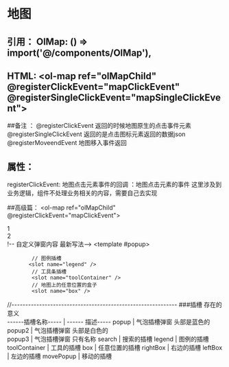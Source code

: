 
# 地图

## 引用：    OlMap: () => import('@/components/OlMap'),

## HTML:     <ol-map ref="olMapChild" @registerClickEvent="mapClickEvent" @registerSingleClickEvent="mapSingleClickEvent"></ol-map>

##备注
： @registerClickEvent 返回的时候地图原生的点击事件元素
       @registerSingleClickEvent 返回的是点击图标元素返回的数据json
       @registerMoveendEvent 地图移入事件返回

## 属性：
   registerClickEvent: 地图点击元素事件的回调 ：地图点击元素的事件 这里涉及到业务逻辑，组件不处理业务相关的内容，需要自己去实现
 
 
 ##高级篇：
   <ol-map ref="olMapChild" @registerClickEvent="mapClickEvent">
       <div slot>1</div>
       <div slot="popup">2</div>
            !-- 自定义弹窗内容  最新写法-->
             <template #popup>
               <enterprise-popup :single-data="singleData" />
             </template>
     </ol-map>
     
            // 图例插槽
           <slot name="legend" />
            // 工具条插槽
            <slot name="toolContainer" />
            // 地图上的任意位置的盒子
            <slot name="box" />
//------------------------------------------------------------
  ###插槽 存在的意义        
  ------插槽名称-----  | ------ 描述----- 
  popup                | 气泡插槽弹窗   头部是蓝色的     
  popup2               | 气泡插槽弹窗   头部是白色的      
  popup3               | 气泡插槽弹窗   只有名称
  search               | 搜索的插槽
  legend               | 图例的插槽
  toolContainer        | 工具的插槽
  box                  | 任意位置的插槽
  rightBox             | 右边的插槽
  leftBox              | 左边的插槽
  movePopup            | 移动的插槽
          